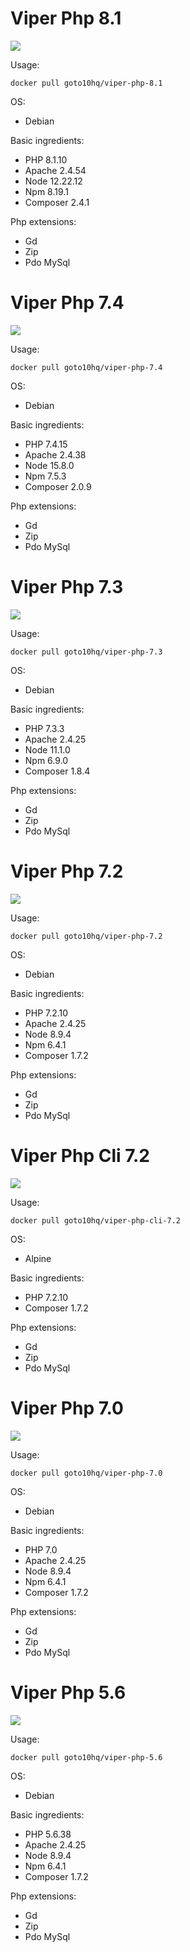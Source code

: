 # Viper Php 8.1

![](https://img.shields.io/docker/pulls/goto10hq/viper-php-8.1.svg?style=for-the-badge&logo=docker)

Usage:

```docker pull goto10hq/viper-php-8.1```

OS:

- Debian

Basic ingredients:

- PHP 8.1.10
- Apache 2.4.54
- Node 12.22.12
- Npm 8.19.1
- Composer 2.4.1

Php extensions:

- Gd
- Zip
- Pdo MySql

# Viper Php 7.4

![](https://img.shields.io/docker/pulls/goto10hq/viper-php-7.4.svg?style=for-the-badge&logo=docker)

Usage:

```docker pull goto10hq/viper-php-7.4```

OS:

- Debian

Basic ingredients:

- PHP 7.4.15
- Apache 2.4.38
- Node 15.8.0
- Npm 7.5.3
- Composer 2.0.9 

Php extensions:

- Gd
- Zip
- Pdo MySql
 
# Viper Php 7.3

![](https://img.shields.io/docker/pulls/goto10hq/viper-php-7.3.svg?style=for-the-badge&logo=docker)

Usage:

```docker pull goto10hq/viper-php-7.3```

OS:

- Debian

Basic ingredients:

- PHP 7.3.3
- Apache 2.4.25
- Node 11.1.0
- Npm 6.9.0
- Composer 1.8.4

Php extensions:

- Gd
- Zip
- Pdo MySql

# Viper Php 7.2

![](https://img.shields.io/docker/pulls/goto10hq/viper-php-7.2.svg?style=for-the-badge&logo=docker)

Usage:

```docker pull goto10hq/viper-php-7.2```

OS:

- Debian

Basic ingredients:

- PHP 7.2.10
- Apache 2.4.25
- Node 8.9.4
- Npm 6.4.1
- Composer 1.7.2

Php extensions:

- Gd
- Zip
- Pdo MySql

# Viper Php Cli 7.2

![](https://img.shields.io/docker/pulls/goto10hq/viper-php-cli-7.2.svg?style=for-the-badge&logo=docker)

Usage:

```docker pull goto10hq/viper-php-cli-7.2```

OS:

- Alpine

Basic ingredients:

- PHP 7.2.10
- Composer 1.7.2

Php extensions:

- Gd
- Zip
- Pdo MySql

# Viper Php 7.0

![](https://img.shields.io/docker/pulls/goto10hq/viper-php-7.0.svg?style=for-the-badge&logo=docker)

Usage:

```docker pull goto10hq/viper-php-7.0```

OS:

- Debian

Basic ingredients:

- PHP 7.0
- Apache 2.4.25
- Node 8.9.4
- Npm 6.4.1
- Composer 1.7.2

Php extensions:

- Gd
- Zip
- Pdo MySql

# Viper Php 5.6

![](https://img.shields.io/docker/pulls/goto10hq/viper-php-5.6.svg?style=for-the-badge&logo=docker)

Usage:

```docker pull goto10hq/viper-php-5.6```

OS:

- Debian

Basic ingredients:

- PHP 5.6.38
- Apache 2.4.25
- Node 8.9.4
- Npm 6.4.1
- Composer 1.7.2

Php extensions:

- Gd
- Zip
- Pdo MySql

<!--
php --version
apachectl -V
node --version
npm --version
composer -V
>
